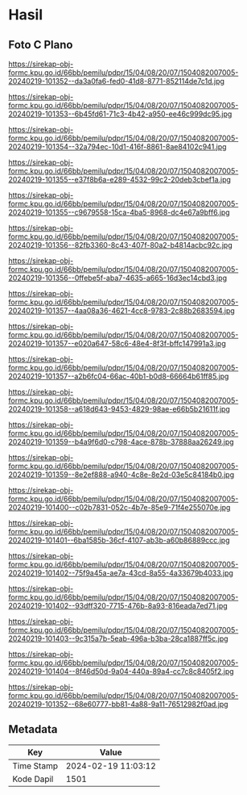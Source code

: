 # Hasil

## Foto C Plano

https://sirekap-obj-formc.kpu.go.id/66bb/pemilu/pdpr/15/04/08/20/07/1504082007005-20240219-101352--da3a0fa6-fed0-41d8-8771-852114de7c1d.jpg

https://sirekap-obj-formc.kpu.go.id/66bb/pemilu/pdpr/15/04/08/20/07/1504082007005-20240219-101353--6b45fd61-71c3-4b42-a950-ee46c999dc95.jpg

https://sirekap-obj-formc.kpu.go.id/66bb/pemilu/pdpr/15/04/08/20/07/1504082007005-20240219-101354--32a794ec-10d1-416f-8861-8ae84102c941.jpg

https://sirekap-obj-formc.kpu.go.id/66bb/pemilu/pdpr/15/04/08/20/07/1504082007005-20240219-101355--e37f8b6a-e289-4532-99c2-20deb3cbef1a.jpg

https://sirekap-obj-formc.kpu.go.id/66bb/pemilu/pdpr/15/04/08/20/07/1504082007005-20240219-101355--c9679558-15ca-4ba5-8968-dc4e67a9bff6.jpg

https://sirekap-obj-formc.kpu.go.id/66bb/pemilu/pdpr/15/04/08/20/07/1504082007005-20240219-101356--82fb3360-8c43-407f-80a2-b4814acbc92c.jpg

https://sirekap-obj-formc.kpu.go.id/66bb/pemilu/pdpr/15/04/08/20/07/1504082007005-20240219-101356--0ffebe5f-aba7-4635-a665-16d3ec14cbd3.jpg

https://sirekap-obj-formc.kpu.go.id/66bb/pemilu/pdpr/15/04/08/20/07/1504082007005-20240219-101357--4aa08a36-4621-4cc8-9783-2c88b2683594.jpg

https://sirekap-obj-formc.kpu.go.id/66bb/pemilu/pdpr/15/04/08/20/07/1504082007005-20240219-101357--e020a647-58c6-48e4-8f3f-bffc147991a3.jpg

https://sirekap-obj-formc.kpu.go.id/66bb/pemilu/pdpr/15/04/08/20/07/1504082007005-20240219-101357--a2b6fc04-66ac-40b1-b0d8-66664b61ff85.jpg

https://sirekap-obj-formc.kpu.go.id/66bb/pemilu/pdpr/15/04/08/20/07/1504082007005-20240219-101358--a618d643-9453-4829-98ae-e66b5b21611f.jpg

https://sirekap-obj-formc.kpu.go.id/66bb/pemilu/pdpr/15/04/08/20/07/1504082007005-20240219-101359--b4a9f6d0-c798-4ace-878b-37888aa26249.jpg

https://sirekap-obj-formc.kpu.go.id/66bb/pemilu/pdpr/15/04/08/20/07/1504082007005-20240219-101359--8e2ef888-a940-4c8e-8e2d-03e5c84184b0.jpg

https://sirekap-obj-formc.kpu.go.id/66bb/pemilu/pdpr/15/04/08/20/07/1504082007005-20240219-101400--c02b7831-052c-4b7e-85e9-71f4e255070e.jpg

https://sirekap-obj-formc.kpu.go.id/66bb/pemilu/pdpr/15/04/08/20/07/1504082007005-20240219-101401--6ba1585b-36cf-4107-ab3b-a60b86889ccc.jpg

https://sirekap-obj-formc.kpu.go.id/66bb/pemilu/pdpr/15/04/08/20/07/1504082007005-20240219-101402--75f9a45a-ae7a-43cd-8a55-4a33679b4033.jpg

https://sirekap-obj-formc.kpu.go.id/66bb/pemilu/pdpr/15/04/08/20/07/1504082007005-20240219-101402--93dff320-7715-476b-8a93-816eada7ed71.jpg

https://sirekap-obj-formc.kpu.go.id/66bb/pemilu/pdpr/15/04/08/20/07/1504082007005-20240219-101403--9c315a7b-5eab-496a-b3ba-28ca1887ff5c.jpg

https://sirekap-obj-formc.kpu.go.id/66bb/pemilu/pdpr/15/04/08/20/07/1504082007005-20240219-101404--8f46d50d-9a04-440a-89a4-cc7c8c8405f2.jpg

https://sirekap-obj-formc.kpu.go.id/66bb/pemilu/pdpr/15/04/08/20/07/1504082007005-20240219-101352--68e60777-bb81-4a88-9a11-76512982f0ad.jpg


## Metadata

| Key        | Value               |
| ---------- | ------------------- |
| Time Stamp | 2024-02-19 11:03:12 |
| Kode Dapil | 1501                |



